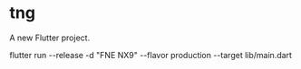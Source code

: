 # tng

A new Flutter project.

flutter run --release -d "FNE NX9" --flavor production --target lib/main.dart
